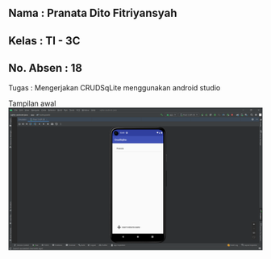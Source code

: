 ## Nama      : Pranata Dito Fitriyansyah
## Kelas     : TI - 3C
## No. Absen : 18

Tugas : Mengerjakan CRUDSqLite menggunakan android studio

Tampilan awal
![Screenshot crud](images/01.png)

